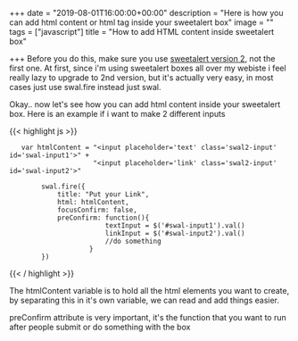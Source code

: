 +++
date = "2019-08-01T16:00:00+00:00"
description = "Here is how you can add html content or html tag inside your sweetalert box"
image = ""
tags = ["javascript"]
title = "How to add HTML content inside sweetalert box"

+++
Before you do this, make sure you use [sweetalert version 2](https://sweetalert2.github.io/), not the first one. At first, since i'm using sweetalert boxes all over my webiste i feel really lazy to upgrade to 2nd version, but it's actually very easy, in most cases just use swal.fire instead just swal. 

Okay.. now let's see how you can add html content inside your sweetalert box. Here is an example if i want to make 2 different inputs

{{< highlight js >}}

       var htmlContent = "<input placeholder='text' class='swal2-input' id='swal-input1'>" +
                         "<input placeholder='link' class='swal2-input' id='swal-input2'>"
    
            swal.fire({
                title: "Put your Link",
                html: htmlContent,
                focusConfirm: false,
                preConfirm: function(){
                            textInput = $('#swal-input1').val()
                            linkInput = $('#swal-input2').val()
    						//do something
                        }
            })

{{< / highlight >}}

The htmlContent variable is to hold all the html elements you want to create, by separating this in it's own variable, we can read and add things easier. 

preConfirm attribute is very important, it's the function that you want to run after people submit or do something with the box